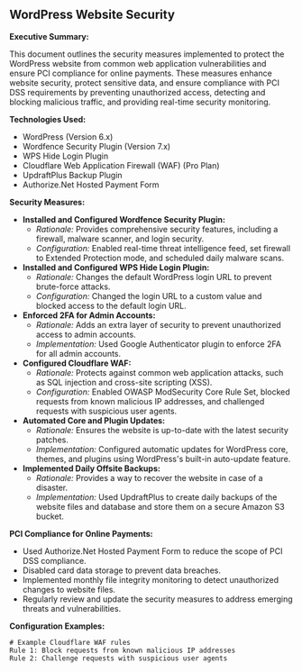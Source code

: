 ## WordPress Website Security

**Executive Summary:**

This document outlines the security measures implemented to protect the WordPress website from common web application vulnerabilities and ensure PCI compliance for online payments. These measures enhance website security, protect sensitive data, and ensure compliance with PCI DSS requirements by preventing unauthorized access, detecting and blocking malicious traffic, and providing real-time security monitoring.

**Technologies Used:**

*   WordPress (Version 6.x)
*   Wordfence Security Plugin (Version 7.x)
*   WPS Hide Login Plugin
*   Cloudflare Web Application Firewall (WAF) (Pro Plan)
*   UpdraftPlus Backup Plugin
*   Authorize.Net Hosted Payment Form

**Security Measures:**

*   **Installed and Configured Wordfence Security Plugin:**
    *   *Rationale:* Provides comprehensive security features, including a firewall, malware scanner, and login security.
    *   *Configuration:* Enabled real-time threat intelligence feed, set firewall to Extended Protection mode, and scheduled daily malware scans.
*   **Installed and Configured WPS Hide Login Plugin:**
    *   *Rationale:* Changes the default WordPress login URL to prevent brute-force attacks.
    *   *Configuration:* Changed the login URL to a custom value and blocked access to the default login URL.
*   **Enforced 2FA for Admin Accounts:**
    *   *Rationale:* Adds an extra layer of security to prevent unauthorized access to admin accounts.
    *   *Implementation:* Used Google Authenticator plugin to enforce 2FA for all admin accounts.
*   **Configured Cloudflare WAF:**
    *   *Rationale:* Protects against common web application attacks, such as SQL injection and cross-site scripting (XSS).
    *   *Configuration:* Enabled OWASP ModSecurity Core Rule Set, blocked requests from known malicious IP addresses, and challenged requests with suspicious user agents.
*   **Automated Core and Plugin Updates:**
    *   *Rationale:* Ensures the website is up-to-date with the latest security patches.
    *   *Implementation:* Configured automatic updates for WordPress core, themes, and plugins using WordPress's built-in auto-update feature.
*   **Implemented Daily Offsite Backups:**
    *   *Rationale:* Provides a way to recover the website in case of a disaster.
    *   *Implementation:* Used UpdraftPlus to create daily backups of the website files and database and store them on a secure Amazon S3 bucket.

**PCI Compliance for Online Payments:**

*   Used Authorize.Net Hosted Payment Form to reduce the scope of PCI DSS compliance.
*   Disabled card data storage to prevent data breaches.
*   Implemented monthly file integrity monitoring to detect unauthorized changes to website files.
*   Regularly review and update the security measures to address emerging threats and vulnerabilities.

**Configuration Examples:**

```
# Example Cloudflare WAF rules
Rule 1: Block requests from known malicious IP addresses
Rule 2: Challenge requests with suspicious user agents
```